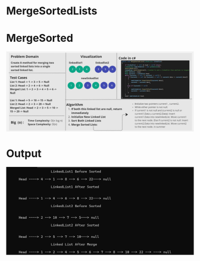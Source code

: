 ﻿#  MergeSortedLists


# MergeSorted
![MergeSortedLists](./WhiteBoardMerge.jpg)

# Output

![Output](./OutputMerge.png)
